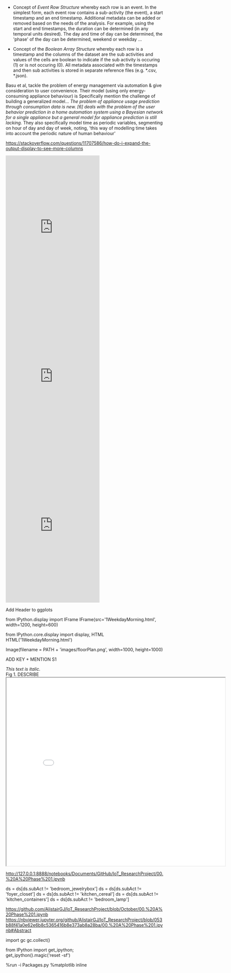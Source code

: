 

- Concept of _Event Row Structure_ whereby each row is an event. In the simplest form, each event row contains a sub-activity (the event), a start timestamp and an end timestamp. Additional metadata can be added or removed based on the needs of the analysis. For example, using the start and end timestamps, the duration can be determined (in any temporal units desired). The day and time of day can be determined, the 'phase' of the day can be determined, weekend or weekday ...

- Concept of the _Boolean Array Structure_ whereby each row is a timestamp and the columns of the dataset are the sub activities and values of the cells are boolean to indicate if the sub activity is occuring (1) or is not occuring (0). All metadata associated with the timestamps and then sub activities is stored in separate reference files (e.g. *.csv, *.json).

Basu et al, tackle the problem of energy management via automation & give consideration to user convenience. Their model (using only energy-consuming appliance behaviour) is 
Specifically mention the challenge of building a generalized model... _The problem of appliance usage prediction through con­sumption data is new. [6] deals with the problem of the user behavior prediction in a home automation system using a Bayesian network for a single appliance but a general model for appliance prediction is still lacking._ They also specifically model time as periodic variables, segmenting on hour of day and day of week, noting, 'this way of modelling time takes into account the periodic nature of human behaviour'












https://stackoverflow.com/questions/11707586/how-do-i-expand-the-output-display-to-see-more-columns 


<iframe id="command-video" src="https://player.vimeo.com/video/345089185?autopause=0&amp;autoplay=1&amp;controls=true&amp;quality=1080p&amp;muted=1" height="475" frameborder="0" webkitallowfullscreen="" mozallowfullscreen="" allowfullscreen="" allow="autoplay" data-ready="true"></iframe>

<iframe src="https://player.vimeo.com/video/354994299?loop=1&amp;autopause=0&amp;autoplay=1&amp;quality=1080p&amp;muted=1" height="475" frameborder="0" webkitallowfullscreen="" mozallowfullscreen="" allowfullscreen="" allow="autoplay"></iframe>

<iframe id="analyze-video" src="https://player.vimeo.com/video/353492936/?autopause=0&amp;autoplay=1&amp;title=0&amp;quality=1080p&amp;loop=1&amp;muted=1" height="475" frameborder="0" webkitallowfullscreen="" mozallowfullscreen="" allowfullscreen="" allow="autoplay" data-ready="true"></iframe>

Add Header to ggplots

from IPython.display import IFrame
IFrame(src='1WeekdayMorning.html', width=1200, height=600)

from IPython.core.display import display, HTML
HTML('1WeekdayMorning.html')

Image(filename = PATH + 'images/floorPlan.png', width=1000, height=1000)

ADD KEY + MENTION S1

<center>
<div w3-include-html="1WeekdayMorning.html"></div>
</center> 
<i> This text is italic. </i> <br>
Fig 1. DESCRIBE

<iframe src='1WeekdayMorning.html', width=700, height=600></iframe>

http://127.0.0.1:8888/notebooks/Documents/GitHub/IoT_ResearchProject/00.%20A%20Phase%201.ipynb 


ds = ds[ds.subAct != 'bedroom_jewelrybox']
ds = ds[ds.subAct != 'foyer_closet']
ds = ds[ds.subAct != 'kitchen_cereal']
ds = ds[ds.subAct != 'kitchen_containers']
ds = ds[ds.subAct != 'bedroom_lamp']


https://github.com/AlistairGJ/IoT_ResearchProject/blob/October/00.%20A%20Phase%201.ipynb 
https://nbviewer.jupyter.org/github/AlistairGJ/IoT_ResearchProject/blob/053b88f41a0e62e6b8c5365416b8e373ab8a28ba/00.%20A%20Phase%201.ipynb#Abstract  


import gc
gc.collect() 

from IPython import get_ipython;   
get_ipython().magic('reset -sf') 

%run -i Packages.py
%matplotlib inline